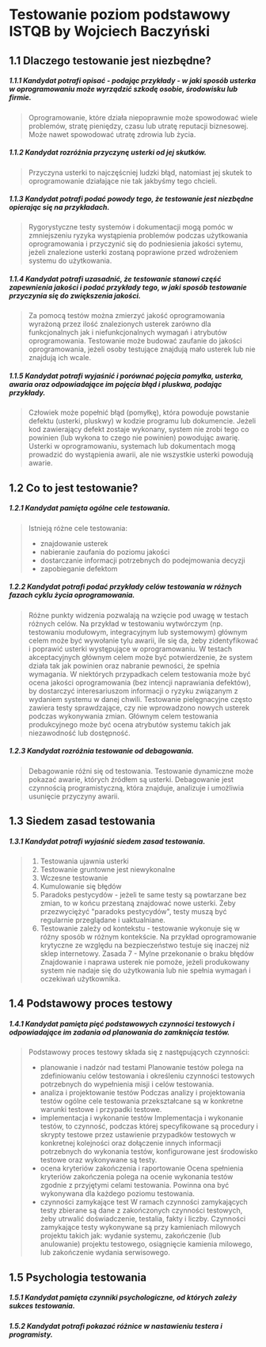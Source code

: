 # Testowanie  poziom podstawowy ISTQB by Wojciech Baczyński

## 1.1 Dlaczego testowanie jest niezbędne? 

##### 1.1.1 Kandydat potrafi opisać - podając przykłady - w jaki sposób usterka w oprogramowaniu może wyrządzić szkodę osobie, środowisku lub firmie.
>Oprogramowanie, które działa niepoprawnie może spowodować wiele problemów, stratę pieniędzy, czasu lub utratę reputacji biznesowej. Może nawet spowodować utratę zdrowia lub życia. 

##### 1.1.2 Kandydat rozróżnia przyczynę usterki od jej skutków.
> Przyczyna usterki to najczęścniej ludzki błąd, natomiast jej skutek to oprogramowanie działające nie tak jakbyśmy tego chcieli.

##### 1.1.3 Kandydat potrafi podać powody tego, że testowanie jest niezbędne opierając się na przykładach.  
>Rygorystyczne testy systemów i dokumentacji mogą pomóc w zmniejszeniu ryzyka wystąpienia problemów podczas użytkowania oprogramowania i przyczynić się do podniesienia jakości sytemu, jeżeli znalezione usterki zostaną poprawione przed wdrożeniem systemu do użytkowania.

##### 1.1.4 Kandydat potrafi uzasadnić, że testowanie stanowi część zapewnienia jakości i podać przykłady tego, w jaki sposób testowanie przyczynia się do zwiększenia jakości. 
>Za pomocą testów można zmierzyć jakość oprogramowania wyrażoną przez ilość znalezionych usterek zarówno dla funkcjonalnych jak i niefunkcjonalnych wymagań i atrybutów oprogramowania. Testowanie może budować zaufanie do jakości oprogramowania, jeżeli osoby testujące znajdują mało usterek lub nie znajdują ich wcale.

##### 1.1.5 Kandydat potrafi wyjaśnić i porównać pojęcia pomyłka, usterka, awaria oraz odpowiadające im pojęcia błąd i pluskwa, podając przykłady. 
>Człowiek może popełnić błąd (pomyłkę), która powoduje powstanie defektu (usterki, pluskwy) w kodzie programu lub dokumencie. Jeżeli kod zawierający defekt zostaje wykonany, system nie zrobi tego co powinien (lub wykona to czego nie powinien) powodując awarię. Usterki w oprogramowaniu, systemach lub dokumentach mogą prowadzić do wystąpienia awarii, ale nie wszystkie usterki powodują awarie. 

## 1.2	 Co to jest testowanie?

##### 1.2.1 Kandydat pamięta ogólne cele testowania. 
>Istnieją różne cele testowania:
>* znajdowanie usterek 
>* nabieranie zaufania do poziomu jakości 
>* dostarczanie informacji potrzebnych do podejmowania decyzji 
>* zapobieganie defektom 

##### 1.2.2 Kandydat potrafi podać przykłady celów testowania w różnych fazach cyklu życia oprogramowania. 
>Różne punkty widzenia pozwalają na wzięcie pod uwagę w testach różnych celów. Na przykład w testowaniu wytwórczym (np. testowaniu modułowym, integracyjnym lub systemowym) głównym celem może być wywołanie tylu awarii, ile się da, żeby zidentyfikować i poprawić usterki występujące w oprogramowaniu. W testach akceptacyjnych głównym celem może być potwierdzenie, że system działa tak jak powinien oraz nabranie pewności, że spełnia wymagania. W niektórych przypadkach celem testowania może być ocena jakości oprogramowania (bez intencji naprawiania defektów), by dostarczyć interesariuszom informacji o ryzyku związanym z wydaniem systemu w danej chwili. Testowanie pielęgnacyjne często zawiera testy sprawdzające, czy nie wprowadzono nowych usterek podczas wykonywania zmian. Głównym celem testowania produkcyjnego może być ocena atrybutów systemu takich jak niezawodność lub dostępność. 

##### 1.2.3 Kandydat rozróżnia testowanie od debagowania.
>Debagowanie różni się od testowania. Testowanie dynamiczne może pokazać awarie, których źródłem są usterki. Debagowanie jest czynnością programistyczną, która znajduje, analizuje i umożliwia usunięcie przyczyny awarii.

## 1.3	Siedem zasad testowania 

##### 1.3.1 Kandydat potrafi wyjaśnić siedem zasad testowania. 
> 1. Testowania ujawnia usterki 
> 2. Testowanie gruntowne jest niewykonalne 
> 3. Wczesne testowanie
> 4. Kumulowanie się błędów 
> 5. Paradoks pestycydów - jeżeli te same testy są powtarzane bez zmian, to w końcu przestaną znajdować nowe usterki. Żeby przezwyciężyć "paradoks pestycydów", testy muszą być regularnie przeglądane i uaktualniane.
> 6. Testowanie zależy od kontekstu - testowanie wykonuje się w różny sposób w różnym kontekście. Na przykład oprogramowanie krytyczne ze względu na bezpieczeństwo testuje się inaczej niż sklep internetowy. 
Zasada 7 - Mylne przekonanie o braku błędów 
Znajdowanie i naprawa usterek nie pomoże, jeżeli produkowany system nie nadaje się do użytkowania lub nie spełnia wymagań i oczekiwań użytkownika.


## 1.4 Podstawowy proces testowy

##### 1.4.1 Kandydat pamięta pięć podstawowych czynności testowych i odpowiadające im zadania od planowania do zamknięcia testów. 
	
>Podstawowy proces testowy składa się z następujących czynności: 
> * planowanie i nadzór nad testami 
Planowanie testów polega na zdefiniowaniu celów testowania i określeniu czynności testowych potrzebnych do wypełnienia misji i celów testowania. 
> * analiza i projektowanie testów 
Podczas analizy i projektowania testów ogólne cele testowania przekształcane są w konkretne warunki testowe i przypadki testowe. 
> * implementacja i wykonanie testów
Implementacja i wykonanie testów, to czynność, podczas której specyfikowane są procedury i skrypty testowe przez ustawienie przypadków testowych w konkretnej kolejności oraz dołączenie innych informacji potrzebnych do wykonania testów, konfigurowane jest środowisko testowe oraz wykonywane są testy.  
> * ocena kryteriów zakończenia i raportowanie 
Ocena spełnienia kryteriów zakończenia polega na ocenie wykonania testów zgodnie z przyjętymi celami testowania. Powinna ona być wykonywana dla każdego poziomu testowania.
> * czynności zamykające test 
W ramach czynności zamykających testy zbierane są dane z zakończonych czynności testowych, żeby utrwalić doświadczenie, testalia, fakty i liczby. Czynności zamykające testy wykonywane są przy kamieniach milowych projektu takich jak: wydanie systemu, zakończenie (lub anulowanie) projektu testowego, osiągnięcie kamienia milowego, lub zakończenie wydania serwisowego. 
	
## 1.5	Psychologia testowania 

##### 1.5.1 Kandydat pamięta czynniki psychologiczne, od których zależy sukces testowania. 

##### 1.5.2 Kandydat potrafi pokazać różnice w nastawieniu testera i programisty.
